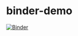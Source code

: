 # binder-demo
[![Binder](https://binder.kaust.edu.sa/badge_logo.svg)](https://binder.kaust.edu.sa/v2/gh/Hassan-Alzahrani/binder-demo.git/HEAD)

